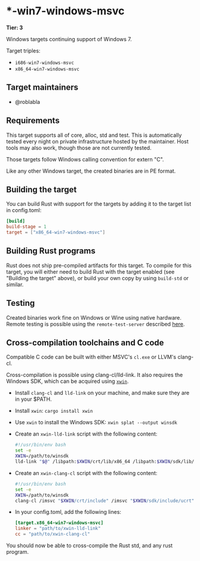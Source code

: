 # \*-win7-windows-msvc

**Tier: 3**

Windows targets continuing support of Windows 7.

Target triples:
- `i686-win7-windows-msvc`
- `x86_64-win7-windows-msvc`

## Target maintainers

- @roblabla

## Requirements

This target supports all of core, alloc, std and test. This is automatically
tested every night on private infrastructure hosted by the maintainer. Host
tools may also work, though those are not currently tested.

Those targets follow Windows calling convention for extern "C".

Like any other Windows target, the created binaries are in PE format.

## Building the target

You can build Rust with support for the targets by adding it to the target list in config.toml:

```toml
[build]
build-stage = 1
target = ["x86_64-win7-windows-msvc"]
```

## Building Rust programs

Rust does not ship pre-compiled artifacts for this target. To compile for this
target, you will either need to build Rust with the target enabled (see
"Building the target" above), or build your own copy by using `build-std` or
similar.

## Testing

Created binaries work fine on Windows or Wine using native hardware. Remote
testing is possible using the `remote-test-server` described [here](https://rustc-dev-guide.rust-lang.org/tests/running.html#running-tests-on-a-remote-machine).

## Cross-compilation toolchains and C code

Compatible C code can be built with either MSVC's `cl.exe` or LLVM's clang-cl.

Cross-compilation is possible using clang-cl/lld-link. It also requires the
Windows SDK, which can be acquired using [`xwin`](https://github.com/Jake-Shadle/xwin).

- Install `clang-cl` and `lld-link` on your machine, and make sure they are in
  your $PATH.
- Install `xwin`: `cargo install xwin`
- Use `xwin` to install the Windows SDK: `xwin splat --output winsdk`
- Create an `xwin-lld-link` script with the following content:

  ```bash
  #!/usr/bin/env bash
  set -e
  XWIN=/path/to/winsdk
  lld-link "$@" /libpath:$XWIN/crt/lib/x86_64 /libpath:$XWIN/sdk/lib/um/x86_64 /libpath:$XWIN/sdk/lib/ucrt/x86_64
  ```

- Create an `xwin-clang-cl` script with the following content:

  ```bash
  #!/usr/bin/env bash
  set -e
  XWIN=/path/to/winsdk
  clang-cl /imsvc "$XWIN/crt/include" /imsvc "$XWIN/sdk/include/ucrt" /imsvc "$XWIN/sdk/include/um" /imsvc "$XWIN/sdk/include/shared" --target="x86_64-pc-windows-msvc" "$@"
  ```

- In your config.toml, add the following lines:

  ```toml
  [target.x86_64-win7-windows-msvc]
  linker = "path/to/xwin-lld-link"
  cc = "path/to/xwin-clang-cl"
  ```

You should now be able to cross-compile the Rust std, and any rust program.
